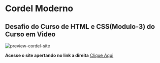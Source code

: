 <h1>Cordel Moderno</h1>
<h2>Desafio do Curso de HTML e CSS(Modulo-3) do Curso em Video</h2>

![preview-cordel-site](https://github.com/user-attachments/assets/805bdd0a-b559-4cd4-8018-a6e627e9475b)

<p>
  <strong>Acesse o site apertando no link a direita</strong> <a href="https://bessadeev.github.io/cordel-site/">Clique Aqui</a>
</p>
